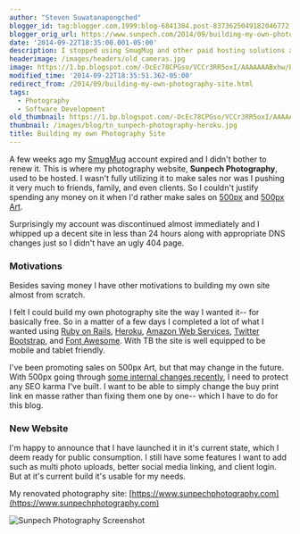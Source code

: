 ```yaml
---
author: "Steven Suwatanapongched"
blogger_id: tag:blogger.com,1999:blog-6841384.post-8373625049182046772
blogger_orig_url: https://www.sunpech.com/2014/09/building-my-own-photography-site.html
date: '2014-09-22T18:35:00.001-05:00'
description: I stopped using SmugMug and other paid hosting solutions and built my own photography website for Sunpech Photography.
headerimage: /images/headers/old_cameras.jpg
image: https://1.bp.blogspot.com/-DcEc78CPGso/VCCr3RR5oxI/AAAAAAABxhw/EhVWFgp_I1A/s800/Screen%2BShot%2B2014-09-22%2Bat%2B4.07.52%2BPM.png
modified_time: '2014-09-22T18:35:51.362-05:00'
redirect_from: /2014/09/building-my-own-photography-site.html
tags:
  - Photography
  - Software Development
old_thumbnail: https://1.bp.blogspot.com/-DcEc78CPGso/VCCr3RR5oxI/AAAAAAABxhw/EhVWFgp_I1A/s800/Screen%2BShot%2B2014-09-22%2Bat%2B4.07.52%2BPM.png
thumbnail: /images/blog/tn_sunpech-photography-heroku.jpg
title: Building my own Photography Site
---
```



A few weeks ago my [SmugMug](https://www.smugmug.com) account expired and I didn't bother to renew it. This is where my photography website, <b>Sunpech Photography</b>, used to be hosted. I wasn't fully utilizing it to make sales nor was I pushing it very much to friends, family, and even clients. So I couldn't justify spending any money on it when I'd rather make sales on [500px](https://www.500px.com) and [500px Art](https://www.500pxart.com).

Surprisingly my account was discontinued almost immediately and I whipped up a decent site in less than 24 hours along with appropriate DNS changes just so I didn't have an ugly 404 page.

### Motivations

Besides saving money I have other motivations to building my own site almost from scratch.

I felt I could build my own photography site the way I wanted it-- for basically free. So in a matter of a few days I completed a lot of what I wanted using [Ruby on Rails](https://www.rubyonrails.org), [Heroku](https://heroku.com), [Amazon Web Services](https://aws.amazon.com), [Twitter Bootstrap](https://getbootstrap.com), and [Font Awesome](https://fortawesome.github.io/Font-Awesome). With TB the site is well equipped to be mobile and tablet friendly.

I've been promoting sales on 500px Art, but that may change in the future. With 500px going through [some internal changes recently](https://techcrunch.com/2014/09/15/500px-co-founder-and-former-ceo-ousted-from-the-startup), I need to protect any SEO karma I've built. I want to be able to simply change the buy print link en masse rather than fixing them one by one-- which I have to do for this blog.

### New Website

I'm happy to announce that I have launched it in it's current state, which I deem ready for public consumption. I still have some features I want to add such as multi photo uploads, better social media linking, and client login. But at it's current build it's usable for my needs.

My renovated photography site: [https://www.sunpechphotography.com](https://www.sunpechphotography.com)

![Sunpech Photography Screenshot](/images/blog/Screen-Shot-2014-09-22-at-4.07.52-PM.png)